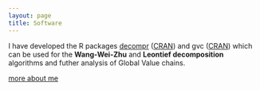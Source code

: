 ```yaml
---
layout: page
title: Software
---
```


I have developed the R packages [decompr](https://qua.st/decompr) ([CRAN](http://cran.r-project.org/web/packages/decompr/)) and gvc ([CRAN](http://cran.r-project.org/web/packages/gvc/index.html)) which can be used for the **Wang-Wei-Zhu** and **Leontief decomposition** algorithms and futher analysis of Global Value chains.

[more about me](/about)
